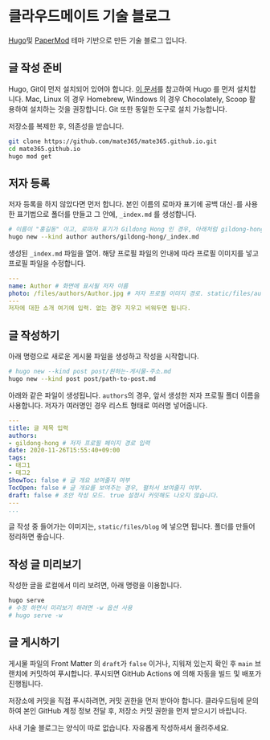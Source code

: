# 클라우드메이트 기술 블로그

[Hugo](https://gohugo.io)및 [PaperMod](https://github.com/adityatelange/hugo-PaperMod) 테마 기반으로 만든 기술 블로그 입니다.

## 글 작성 준비

Hugo, Git이 먼저 설치되어 있어야 합니다. [이 문서](https://gohugo.io/getting-started/installing/)를 참고하여 Hugo 를 먼저 설치합니다. 
Mac, Linux 의 경우 Homebrew, Windows 의 경우 Chocolately, Scoop 활용하여 설치하는 것을 권장합니다. Git 또한 동일한 도구로 설치 가능합니다.

저장소를 복제한 후, 의존성을 받습니다.
```bash
git clone https://github.com/mate365/mate365.github.io.git
cd mate365.github.io
hugo mod get
```

## 저자 등록
저자 등록을 하지 않았다면 먼저 합니다. 본인 이름의 로마자 표기에 공백 대신`-`를 사용한 표기법으로 폴더를 만들고 그 안에, `_index.md` 를 생성합니다.
```bash
# 이름이 "홍길동" 이고, 로마자 표기가 Gildong Hong 인 경우, 아래처럼 gildong-hong 으로 사용.
hugo new --kind author authors/gildong-hong/_index.md
```
생성된 `_index.md` 파일을 열어. 해당 프로필 파일의 안내에 따라 프로필 이미지를 넣고 프로필 파일을 수정합니다.
```yaml
---
name: Author # 화면에 표시될 저자 이름
photo: /files/authors/Author.jpg # 저자 프로필 이미지 경로. static/files/authors 폴더에 이미지를 넣고 사용합니다.
---
저자에 대한 소개 여기에 입력. 없는 경우 지우고 비워두면 됩니다.
```

## 글 작성하기
아래 명령으로 새로운 게시물 파일을 생성하고 작성을 시작합니다.
```bash
# hugo new --kind post post/원하는-게시물-주소.md
hugo new --kind post post/path-to-post.md
```

아래와 같은 파일이 생성됩니다. `authors`의 경우, 앞서 생성한 저자 프로필 폴더 이름을 사용합니다. 저자가 여러명인 경우 리스트 형태로 여러명 넣어줍니다.
```yaml
---
title: 글 제목 입력
authors:
- gildong-hong # 저자 프로필 페이지 경로 입력
date: 2020-11-26T15:55:40+09:00
tags:
- 태그1
- 태그2
ShowToc: false # 글 개요 보여줄지 여부
TocOpen: false # 글 개요를 보여주는 경우, 펼처서 보여줄지 여부.
draft: false # 초안 작성 모드. true 설정시 커밋해도 나오지 않습니다.
---
...
```

글 작성 중 들어가는 이미지는, `static/files/blog` 에 넣으면 됩니다. 폴더를 만들어 정리하면 좋습니다.

## 작성 글 미리보기

작성한 글을 로컬에서 미리 보려면, 아래 명령을 이용합니다.
```bash
hugo serve
# 수정 하면서 미리보기 하려면 -w 옵션 사용
# hugo serve -w
```

## 글 게시하기

게시물 파일의 Front Matter 의 `draft`가 `false` 이거나, 지워져 있는지 확인 후 `main` 브랜치에 커밋하여 푸시합니다.
푸시되면 GitHub Actions 에 의해 자동을 빌드 및 배포가 진행됩니다.

저장소에 커밋을 직접 푸시하려면, 커밋 권한을 먼저 받아야 합니다. 
클라우드팀에 문의하여 본인 GitHub 계정 정보 전달 후, 저장소 커밋 권한을 먼저 받으시기 바랍니다.

사내 기술 블로그는 양식이 따로 없습니다. 자유롭게 작성하셔서 올려주세요.